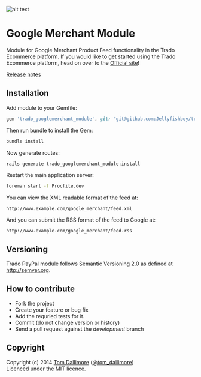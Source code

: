 ![alt text](http://cdn0.trado.io/trado-promo/assets/img/cropped.png "Trado")

# Google Merchant Module
Module for Google Merchant Product Feed functionality in the Trado Ecommerce platform. If you would like to get started using the Trado Ecommerce platform, head on over to the [Official site](http://www.trado.io/?utm_source=github&utm_medium=website&utm_campaign=trado)!

[Release notes](http://release.tomdallimore.com/projects/trado-googlemerchant)

## Installation

Add module to your Gemfile:

```ruby
gem 'trado_googlemerchant_module', git: "git@github.com:Jellyfishboy/trado-googlemerchant-module.git"
```

Then run bundle to install the Gem:

```sh
bundle install
```

Now generate routes:

```sh
rails generate trado_googlemerchant_module:install
```

Restart the main application server:

```sh
foreman start -f Procfile.dev
```

You can view the XML readable format of the feed at:

`http://www.example.com/google_merchant/feed.xml`

And you can submit the RSS format of the feed to Google at:

`http://www.example.com/google_merchant/feed.rss`

## Versioning

Trado PayPal module follows Semantic Versioning 2.0 as defined at
<http://semver.org>.

## How to contribute

* Fork the project
* Create your feature or bug fix
* Add the requried tests for it.
* Commit (do not change version or history)
* Send a pull request against the *development* branch

## Copyright
Copyright (c) 2014 [Tom Dallimore](http://www.tomdallimore.com/?utm_source=trado-paypal-module-github&utm_medium=website&utm_campaign=tomdallimore) ([@tom_dallimore](http://twitter.com/tom_dallimore))  
Licenced under the MIT licence.